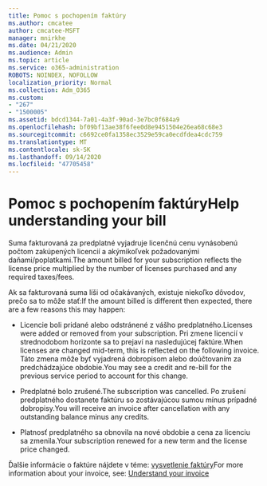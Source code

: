 ```yaml
---
title: Pomoc s pochopením faktúry
ms.author: cmcatee
author: cmcatee-MSFT
manager: mnirkhe
ms.date: 04/21/2020
ms.audience: Admin
ms.topic: article
ms.service: o365-administration
ROBOTS: NOINDEX, NOFOLLOW
localization_priority: Normal
ms.collection: Adm_O365
ms.custom:
- "267"
- "1500005"
ms.assetid: bdcd1344-7a01-4a3f-90ad-3e7bc0f684a9
ms.openlocfilehash: bf09bf13ae38f6fee0d8e9451504e26ea68c68e3
ms.sourcegitcommit: c6692ce0fa1358ec3529e59ca0ecdfdea4cdc759
ms.translationtype: MT
ms.contentlocale: sk-SK
ms.lasthandoff: 09/14/2020
ms.locfileid: "47705458"
---
```

# <a name="help-understanding-your-bill"></a><span data-ttu-id="7c492-102">Pomoc s pochopením faktúry</span><span class="sxs-lookup"><span data-stu-id="7c492-102">Help understanding your bill</span></span>

<span data-ttu-id="7c492-103">Suma fakturovaná za predplatné vyjadruje licenčnú cenu vynásobenú počtom zakúpených licencií a akýmikoľvek požadovanými daňami/poplatkami.</span><span class="sxs-lookup"><span data-stu-id="7c492-103">The amount billed for your subscription reflects the license price multiplied by the number of licenses purchased and any required taxes/fees.</span></span>
  
<span data-ttu-id="7c492-104">Ak sa fakturovaná suma líši od očakávaných, existuje niekoľko dôvodov, prečo sa to môže stať:</span><span class="sxs-lookup"><span data-stu-id="7c492-104">If the amount billed is different then expected, there are a few reasons this may happen:</span></span>
  
- <span data-ttu-id="7c492-105">Licencie boli pridané alebo odstránené z vášho predplatného.</span><span class="sxs-lookup"><span data-stu-id="7c492-105">Licenses were added or removed from your subscription.</span></span> <span data-ttu-id="7c492-106">Pri zmene licencií v strednodobom horizonte sa to prejaví na nasledujúcej faktúre.</span><span class="sxs-lookup"><span data-stu-id="7c492-106">When licenses are changed mid-term, this is reflected on the following invoice.</span></span> <span data-ttu-id="7c492-107">Táto zmena môže byť vyjadrená dobropisom alebo doúčtovaním za predchádzajúce obdobie.</span><span class="sxs-lookup"><span data-stu-id="7c492-107">You may see a credit and re-bill for the previous service period to account for this change.</span></span>

- <span data-ttu-id="7c492-108">Predplatné bolo zrušené.</span><span class="sxs-lookup"><span data-stu-id="7c492-108">The subscription was cancelled.</span></span> <span data-ttu-id="7c492-109">Po zrušení predplatného dostanete faktúru so zostávajúcou sumou mínus prípadné dobropisy.</span><span class="sxs-lookup"><span data-stu-id="7c492-109">You will receive an invoice after cancellation with any outstanding balance minus any credits.</span></span>

- <span data-ttu-id="7c492-110">Platnosť predplatného sa obnovila na nové obdobie a cena za licenciu sa zmenila.</span><span class="sxs-lookup"><span data-stu-id="7c492-110">Your subscription renewed for a new term and the license price changed.</span></span>

<span data-ttu-id="7c492-111">Ďalšie informácie o faktúre nájdete v téme: [vysvetlenie faktúry](https://docs.microsoft.com/microsoft-365/commerce/billing-and-payments/understand-your-invoice2)</span><span class="sxs-lookup"><span data-stu-id="7c492-111">For more information about your invoice, see: [Understand your invoice](https://docs.microsoft.com/microsoft-365/commerce/billing-and-payments/understand-your-invoice2)</span></span>